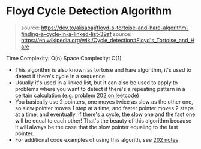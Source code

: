 # Floyd Cycle Detection Algorithm
> source: https://dev.to/alisabaj/floyd-s-tortoise-and-hare-algorithm-finding-a-cycle-in-a-linked-list-39af
> source: https://en.wikipedia.org/wiki/Cycle_detection#Floyd's_Tortoise_and_Hare

Time Complexity: O(n)
Space Complexity: O(1)

- This algorithm is also known as tortoise and hare algorithm, it's used to detect if there's cycle in a sequence
- Usually it's used in a linked list, but it can also be used to apply to problems where you want to detect if there's a repeating pattern in a certain calculation (e.g. [problem 202 on leetcode](https://leetcode.com/problems/happy-number/))
- You basically use 2 pointers, one moves twice as slow as the other one, so slow pointer moves 1 step at a time, and faster pointer moves 2 steps at a time, and eventually, if there's a cycle, the slow one and the fast one will be equal to each other! That's the beauty of this algorithm because it will always be the case that the slow pointer equaling to the fast pointer.
- For additional code examples of using this algorith, see [202 notes]()